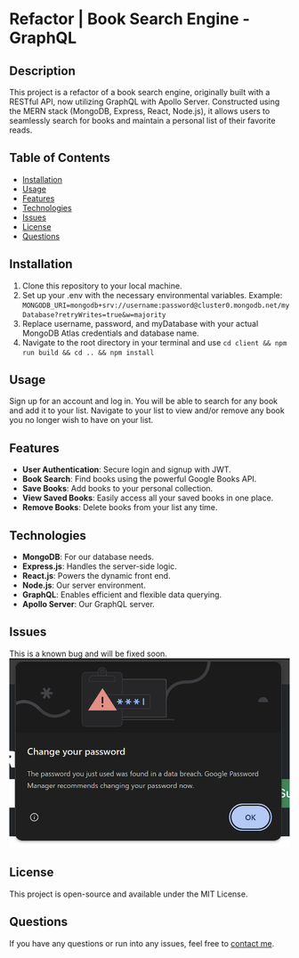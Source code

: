 # Refactor | Book Search Engine - GraphQL

## Description

This project is a refactor of a book search engine, originally built with a RESTful API, now utilizing GraphQL with Apollo Server. Constructed using the MERN stack (MongoDB, Express, React, Node.js), it allows users to seamlessly search for books and maintain a personal list of their favorite reads.

## Table of Contents

- [Installation](#installation)
- [Usage](#usage)
- [Features](#features)
- [Technologies](#technologies)
- [Issues](#issues)
- [License](#license)
- [Questions](#questions)

## Installation

1. Clone this repository to your local machine.
2. Set up your .env with the necessary environmental variables. Example: `MONGODB_URI=mongodb+srv://username:password@cluster0.mongodb.net/myDatabase?retryWrites=true&w=majority`
3. Replace username, password, and myDatabase with your actual MongoDB Atlas credentials and database name.
4. Navigate to the root directory in your terminal and use `cd client && npm run build && cd .. && npm install`

## Usage

Sign up for an account and log in. You will be able to search for any book and add it to your list. Navigate to your list to view and/or remove any book you no longer wish to have on your list.

## Features

- **User Authentication**: Secure login and signup with JWT.
- **Book Search**: Find books using the powerful Google Books API.
- **Save Books**: Add books to your personal collection.
- **View Saved Books**: Easily access all your saved books in one place.
- **Remove Books**: Delete books from your list any time.

## Technologies

- **MongoDB**: For our database needs.
- **Express.js**: Handles the server-side logic.
- **React.js**: Powers the dynamic front end.
- **Node.js**: Our server environment.
- **GraphQL**: Enables efficient and flexible data querying.
- **Apollo Server**: Our GraphQL server.

## Issues

This is a known bug and will be fixed soon.
![alt text](client/public/bug.png)


## License

This project is open-source and available under the MIT License.

## Questions

If you have any questions or run into any issues, feel free to [contact me](garibay_r18@yahoo.com).
